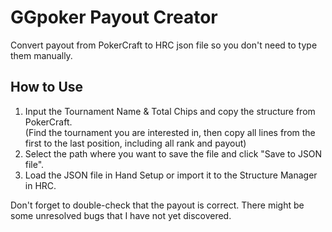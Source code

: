 # GGpoker Payout Creator
Convert payout from PokerCraft to HRC json file so you don't need to type them manually.

## How to Use
1. Input the Tournament Name & Total Chips and copy the structure from PokerCraft.  
    (Find the tournament you are interested in, then copy all lines from the first to the last position, including all rank and payout)
2. Select the path where you want to save the file and click "Save to JSON file".
3. Load the JSON file in Hand Setup or import it to the Structure Manager in HRC.

Don't forget to double-check that the payout is correct. There might be some unresolved bugs that I have not yet discovered.
